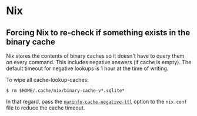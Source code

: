 # Nix

## Forcing Nix to re-check if something exists in the binary cache

Nix stores the contents of binary caches so it doesn't have to query them on every command.
This includes negative answers (if cache is empty).
The default timeout for negative lookups is 1 hour at the time of writing.

To wipe all cache-lookup-caches:

```shell-session
$ rm $HOME/.cache/nix/binary-cache-v*.sqlite*
```

In that regard, pass the [`narinfo-cache-negative-ttl`](https://nixos.org/manual/nix/stable/command-ref/conf-file.html#conf-narinfo-cache-negative-ttl) option to the `nix.conf` file to reduce the cache timeout.
